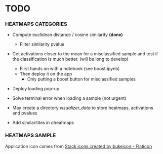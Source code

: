 # **TODO**

### HEATMAPS CATEGORIES

* Compute euclidean distance / cosine similarity **(done)**
  * Filter similarity pvalue
* Get activations closer to the mean for a misclassified sample and test if the classification is much better. (will be long to develop)
  * First hands on with a notebook (see boost.ipynb)
  * Then deploy it on the app
    * Only putting a boost button for misclassified samples
* Deploy loading pop-up

* Solve terminal error when loading a sample (not urgent)
* May create a directory *visualizer_data* to store heatmaps, activations and pvalues
* Add similaritites in dheatmaps

### HEATMAPS SAMPLE

Application icon comes from <a href="https://www.flaticon.com/free-icons/stack" title="stack icons">Stack icons created by bukeicon - Flaticon</a>